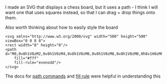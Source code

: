 I made an SVG that displays a chess board, but it uses a path - I think I will want one that uses squares instead, so that I can drag + drop things onto them.

Also worth thinking about how to easily style the board

```
<svg xmlns="http://www.w3.org/2000/svg" width="500" height="500" viewBox="0 0 8 8">
<rect width="8" height="8"/>
<path d="M0,0v8h1V0zM2,0v8h1V0zM4,0v8h1V0zM6,0v8h1V0zM8,0v8h1V0zM0,0h8v1H0zM0,2h8v1H0zM0,4h8v1H0zM0,6h8v1H0zM0,8h8v1H0z"
    fill="#fff"
    fill-rule="evenodd"/>
</svg>
```

The docs for [path commands](https://developer.mozilla.org/en-US/docs/Web/SVG/Attribute/d#path_commands) and [fill rule](https://developer.mozilla.org/en-US/docs/Web/SVG/Attribute/fill-rule) were helpful in understanding this